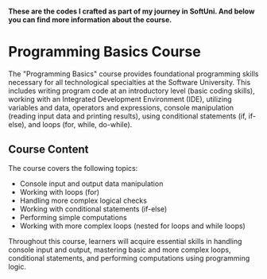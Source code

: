 #### These are the codes I crafted as part of my journey in SoftUni. And below you can find more information about the course.

# Programming Basics Course

The "Programming Basics" course provides foundational programming skills necessary for all technological specialties at the Software University. This includes writing program code at an introductory level (basic coding skills), working with an Integrated Development Environment (IDE), utilizing variables and data, operators and expressions, console manipulation (reading input data and printing results), using conditional statements (if, if-else), and loops (for, while, do-while).

## Course Content

The course covers the following topics:

- Console input and output data manipulation
- Working with loops (for)
- Handling more complex logical checks
- Working with conditional statements (if-else)
- Performing simple computations
- Working with more complex loops (nested for loops and while loops)

Throughout this course, learners will acquire essential skills in handling console input and output, mastering basic and more complex loops, conditional statements, and performing computations using programming logic.

